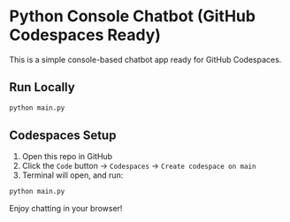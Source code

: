 # Python Console Chatbot (GitHub Codespaces Ready)

This is a simple console-based chatbot app ready for GitHub Codespaces.

## Run Locally

```bash
python main.py
```

## Codespaces Setup

1. Open this repo in GitHub
2. Click the `Code` button → `Codespaces` → `Create codespace on main`
3. Terminal will open, and run:

```bash
python main.py
```

Enjoy chatting in your browser!
